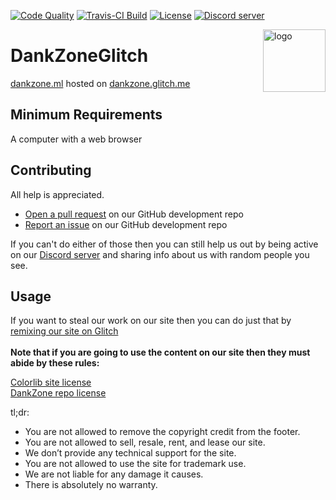 <p>
    <a href="https://app.codacy.com/project/LeoDoesThings/dankzone.glitch.me/dashboard?bid=13535743"><img src="https://img.shields.io/codacy/grade/c9a7e2488d544a09b4d5dc415d9af208?style=for-the-badge" alt="Code Quality"></a>
  <a href="https://travis-ci.org/DankZone/dankzone.ml"><img src="https://img.shields.io/travis/DankZone/dankzone.ml?style=for-the-badge" alt="Travis-CI Build"></a>
    <a href="https://github.com/DankZone/dankzone.glitch.me/blob/glitch/LICENSE"><img src="https://img.shields.io/github/license/DankZone/dankzone.glitch.me?style=for-the-badge" alt="License"></a>
    <a href="https://discord.gg/gwamp7n"><img src="https://img.shields.io/discord/344369585950294016?logo=Discord&style=for-the-badge" alt="Discord server"></a>
</p>

<img align="right" alt="logo" width="100" src="https://cdn.dankzonemc.ml/archive/dankzone/icons/DzSQAURE.png">

# DankZoneGlitch

[dankzone.ml](https://dankzone.ml/) hosted on [dankzone.glitch.me](https://dankzone.glitch.me/)

## Minimum Requirements

A computer with a web browser

## Contributing

All help is appreciated.

* [Open a pull request](https://github.com/LeoDoesThings/dankzonedev.glitch.me/pulls) on our GitHub development repo
* [Report an issue](https://github.com/LeoDoesThings/dankzonedev.glitch.me/issues) on our GitHub development repo

If you can't do either of those then you can still help us out by being active on our [Discord server](https://discordapp.com/invite/gwamp7n) and sharing info about us with random people you see.

## Usage

If you want to steal our work on our site then you can do just that by [remixing our site on Glitch](https://glitch.com/edit/#!/dankzonediscord)<br/>
<br/>
**Note that if you are going to use the content on our site then they must abide by these rules:**

[Colorlib site license](https://colorlib.com/wp/licence/)<br/>
[DankZone repo license](https://github.com/DankZone/dankzonediscord.glitch.me/blob/master/LICENSE)<br/>

tl;dr:

* You are not allowed to remove the copyright credit from the footer.
* You are not allowed to sell, resale, rent, and lease our site.
* We don’t provide any technical support for the site.
* You are not allowed to use the site for trademark use.
* We are not liable for any damage it causes.
* There is absolutely no warranty.